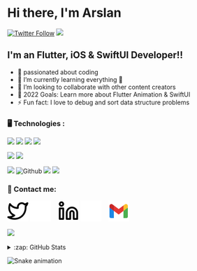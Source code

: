 # Hi there, I'm Arslan

[![Twitter Follow](https://img.shields.io/twitter/follow/billi1572?color=1DA1F2&logo=twitter&style=for-the-badge)](https://twitter.com/intent/follow?original_referer=https%3A%2F%2Fgithub.com%2Fbilli1572&screen_name=billi1572)
![](https://komarev.com/ghpvc/?username=ArslanAsghar123&&color=blueviolet&style=for-the-badge )



## I'm an  Flutter, iOS & SwiftUI  Developer!!

- 🔭 passionated about coding
- 🌱 I’m currently learning everything 🤣
- 👯 I’m looking to collaborate with other content creators
- 🥅 2022 Goals: Learn more about Flutter Animation & SwiftUI
- ⚡ Fun fact: I love to debug and sort data structure problems


<h3 align="left">🖥️ Technologies :</h3>

<p align="left"><!-- Frameworks and Libraries -->
<img src="https://img.shields.io/badge/Dart-0981d6?style=for-the-badge&logo=dart&logoColor=white" height="25">
<img src="https://img.shields.io/badge/-flutter-61DAFB?logo=flutter&style=for-the-badge&color=blue" height="25">
<img src="https://img.shields.io/badge/Material--UI-0081CB?style=for-the-badge&logo=material-ui&logoColor=white" height="25">
<img src="https://img.shields.io/badge/firebase-ffca28?style=for-the-badge&logo=firebase&logoColor=black" height="25">
</p>

<p align="left"><!-- Deployment -->
<img src="https://img.shields.io/badge/GoogleCloud-%234285F4.svg?style=for-the-badge&logo=google-cloud&logoColor=white" height="25">
<img src="https://img.shields.io/badge/heroku-%23430098.svg?style=for-the-badge&logo=heroku&logoColor=white" height="25">
</p>

<p align="left"><!-- Other Tools -->
<img src="https://img.shields.io/badge/Postman-FF6C37?style=for-the-badge&logo=Postman&logoColor=white" height="25">
<img alt="Github" src="https://img.shields.io/badge/github-%23000000.svg?style=for-the-badge&logo=github&logoColor=white"/>
<img src="https://img.shields.io/badge/Git-F05032?style=for-the-badge&logo=git&logoColor=white" height="25">
<img src="https://img.shields.io/badge/Visual_Studio_Code-0078D4?style=for-the-badge&logo=visual%20studio%20code&logoColor=white" height="25">

</p>


<h3 align="left">📱 Contact me: </h3>


[![website](./img/twitter-light.svg)](https://twitter.com/billi1572#gh-light-mode-only)
[![website](./img/twitter-dark.svg)](https://twitter.com/billi1572#gh-dark-mode-only)
&nbsp;&nbsp;
[![website](./img/linkedin-light.svg)](https://www.linkedin.com/in/arslan-asghar-3b9b38162/#gh-light-mode-only)
[![website](./img/linkedin-dark.svg)](https://www.linkedin.com/in/arslan-asghar-3b9b38162/#gh-dark-mode-only)
&nbsp;&nbsp;
[![website](./img/gmail.svg)](mailto:arslanasghar136@gmail.com)
&nbsp;&nbsp;


[![](https://github-readme-streak-stats.herokuapp.com/?user=ArslanAsghar123&theme=blue-green)](https://github.com/ArslanAsghar123/github-readme-streak-stats)


<details>
  <summary>:zap: GitHub Stats</summary>

  <img align="left" alt="ArslanAsghar123's GitHub Stats" src="https://github-readme-stats.vercel.app/api?username=ArslanAsghar123&show_icons=true&hide_border=false&title_color=ff652f&icon_color=FFE400&bg_color=09131B&text_color=ffffff&border_color=0c1a25" />

</details>

![Snake animation](https://github.com/ArslanAsghar123/ArslanAsghar123/blob/output/github-contribution-grid-snake.svg)



[twitter]: https://twitter.com/billi1572
[instagram]: https://instagram.com/codeSTACKr
[linkedin]: https://www.linkedin.com/in/arslan-asghar-3b9b38162/
